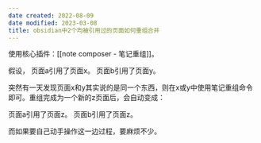 ```yaml
---
date created: 2022-08-09
date modified: 2023-03-08
title: obsidian中2个均被引用过的页面如何重组合并
---
```


使用核心插件：[[note composer - 笔记重组]]。

假设，
页面a引用了页面x。
页面b引用了页面y。

突然有一天发现页面x和y其实说的是同一个东西，则在x或y中使用笔记重组命令即可。重组完成为一个新的z页面后，会自动变成：

页面a引用了页面z。
页面b引用了页面z。

而如果要自己动手操作这一边过程，要麻烦不少。
